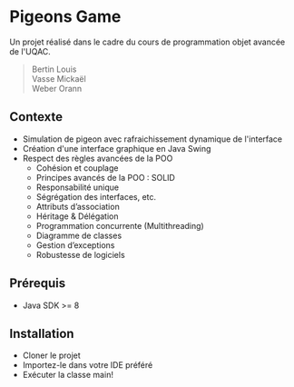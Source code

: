 # Pigeons Game

Un projet réalisé dans le cadre du cours de programmation objet avancée de l'UQAC.

> Bertin Louis <br>
Vasse Mickaël <br>
Weber Orann

## Contexte

- Simulation de pigeon avec rafraichissement dynamique de l'interface
- Création d'une interface graphique en Java Swing
- Respect des règles avancées de la POO
    - Cohésion et couplage
    - Principes avancés de la POO : SOLID
    - Responsabilité unique
    - Ségrégation des interfaces, etc.
    - Attributs d’association
    - Héritage & Délégation
    - Programmation concurrente (Multithreading)
    - Diagramme de classes
    - Gestion d’exceptions
    - Robustesse de logiciels
    
## Prérequis

- Java SDK >= 8

## Installation

- Cloner le projet
- Importez-le dans votre IDE préféré
- Exécuter la classe main!
